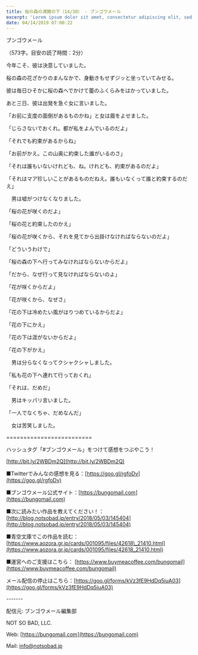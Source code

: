 ```yaml
---
title: 桜の森の満開の下（14/30） - ブンゴウメール
excerpt: 'Lorem ipsum dolor sit amet, consectetur adipiscing elit, sed do eiusmod tempor incididunt ut labore et dolore magna aliqua. Praesent elementum facilisis leo vel fringilla est ullamcorper eget. At imperdiet dui accumsan sit amet nulla facilisi morbi tempus.'
date: 04/14/2019 07:00:22
---
```


ブンゴウメール

（573字。目安の読了時間：2分）

今年こそ、彼は決意していました。

桜の森の花ざかりのまんなかで、身動きもせずジッと坐っていてみせる。

彼は毎日ひそかに桜の森へでかけて蕾のふくらみをはかっていました。

あと三日、彼は出発を急ぐ女に言いました。

「お前に支度の面倒があるものかね」と女は眉をよせました。

「じらさないでおくれ。都が私をよんでいるのだよ」

「それでも約束があるからね」

「お前がかえ。この山奥に約束した誰がいるのさ」

「それは誰もいないけれども、ね。けれども、約束があるのだよ」

「それはマア珍しいことがあるものだねえ。誰もいなくって誰と約束するのだえ」

　男は嘘がつけなくなりました。

「桜の花が咲くのだよ」

「桜の花と約束したのかえ」

「桜の花が咲くから、それを見てから出掛けなければならないのだよ」

「どういうわけで」

「桜の森の下へ行ってみなければならないからだよ」

「だから、なぜ行って見なければならないのよ」

「花が咲くからだよ」

「花が咲くから、なぜさ」

「花の下は冷めたい風がはりつめているからだよ」

「花の下にかえ」

「花の下は涯がないからだよ」

「花の下がかえ」

　男は分らなくなってクシャクシャしました。

「私も花の下へ連れて行っておくれ」

「それは、だめだ」

　男はキッパリ言いました。

「一人でなくちゃ、だめなんだ」

　女は苦笑しました。

\=========================

ハッシュタグ「#ブンゴウメール」をつけて感想をつぶやこう！　

[http://bit.ly/2WBDm2Q](http://bit.ly/2WBDm2Q)

■Twitterでみんなの感想を見る：[https://goo.gl/rgfoDv](https://goo.gl/rgfoDv)

■ブンゴウメール公式サイト：[https://bungomail.com](https://bungomail.com)

■次に読みたい作品を教えてください！：[http://blog.notsobad.jp/entry/2018/05/03/145404](http://blog.notsobad.jp/entry/2018/05/03/145404)

■青空文庫でこの作品を読む：[https://www.aozora.gr.jp/cards/001095/files/42618\_21410.html](https://www.aozora.gr.jp/cards/001095/files/42618_21410.html)

■運営へのご支援はこちら： [https://www.buymeacoffee.com/bungomail](https://www.buymeacoffee.com/bungomail)

メール配信の停止はこちら：[https://goo.gl/forms/kVz3fE9HdDq5iuA03](https://goo.gl/forms/kVz3fE9HdDq5iuA03)

\-------

配信元: ブンゴウメール編集部

NOT SO BAD, LLC.

Web: [https://bungomail.com](https://bungomail.com)

Mail: info@notsobad.jp